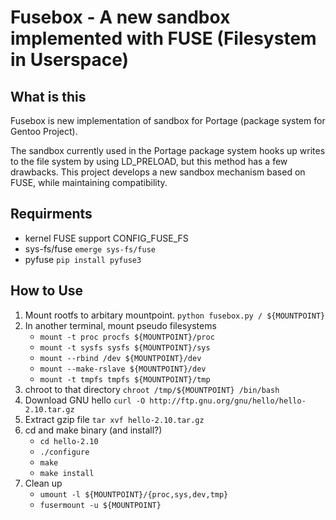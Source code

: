 # Fusebox - A new sandbox implemented with FUSE (Filesystem in Userspace)

## What is this

Fusebox is new implementation of sandbox for Portage (package system for Gentoo Project).

The sandbox currently used in the Portage package system hooks up writes to the file system by using LD_PRELOAD, but this method has a few drawbacks.  This project develops a new sandbox mechanism based on FUSE, while maintaining compatibility.

## Requirments
- kernel FUSE support CONFIG_FUSE_FS
- sys-fs/fuse `emerge sys-fs/fuse`
- pyfuse `pip install pyfuse3`

## How to Use

1. Mount rootfs to arbitary mountpoint.
`python fusebox.py / ${MOUNTPOINT}`
1. In another terminal, mount pseudo filesystems
   - `mount -t proc procfs ${MOUNTPOINT}/proc`
   - `mount -t sysfs sysfs ${MOUNTPOINT}/sys`
   - `mount --rbind /dev ${MOUNTPOINT}/dev`
   - `mount --make-rslave ${MOUNTPOINT}/dev`
   - `mount -t tmpfs tmpfs ${MOUNTPOINT}/tmp`
1. chroot to that directory
`chroot /tmp/${MOUNTPOINT} /bin/bash`
1. Download GNU hello
`curl -O http://ftp.gnu.org/gnu/hello/hello-2.10.tar.gz`
1. Extract gzip file
`tar xvf hello-2.10.tar.gz`
1. cd and make binary (and install?)
   - `cd hello-2.10`
   - `./configure`
   - `make`
   - `make install`
1. Clean up
   - `umount -l ${MOUNTPOINT}/{proc,sys,dev,tmp}`
   - `fusermount -u ${MOUNTPOINT}` 
